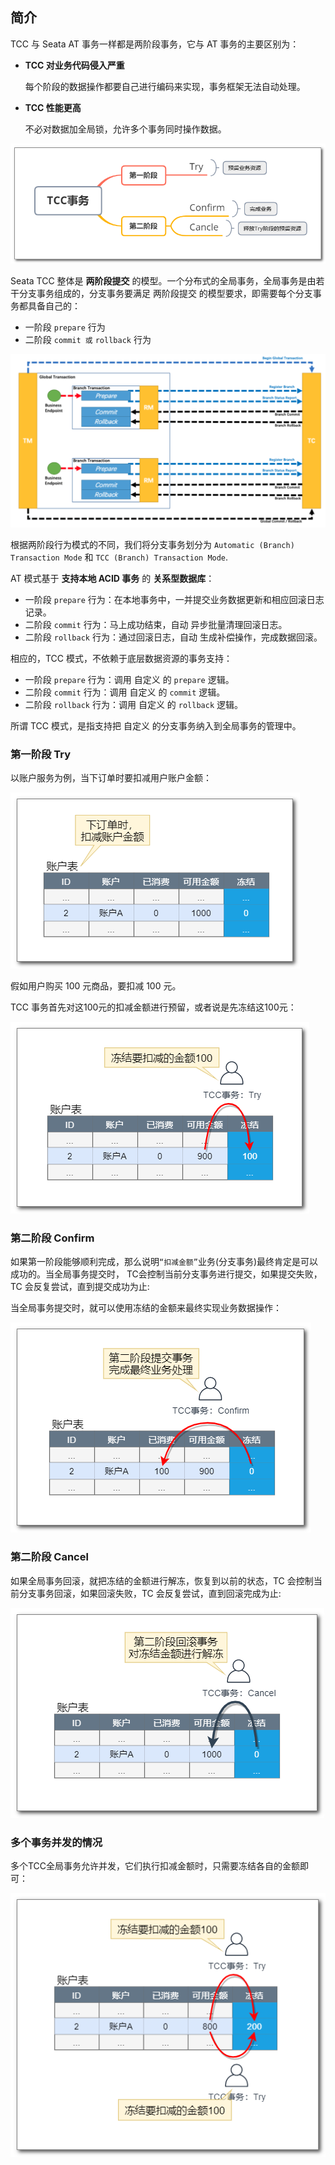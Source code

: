 ## 简介

TCC 与 Seata AT 事务一样都是两阶段事务，它与 AT 事务的主要区别为：

* **TCC 对业务代码侵入严重**

    每个阶段的数据操作都要自己进行编码来实现，事务框架无法自动处理。

* **TCC 性能更高**

    不必对数据加全局锁，允许多个事务同时操作数据。

![img_70.png](img_70.png)

Seata TCC 整体是 **两阶段提交** 的模型。一个分布式的全局事务，全局事务是由若干分支事务组成的，分支事务要满足 两阶段提交 的模型要求，即需要每个分支事务都具备自己的：

* 一阶段 `prepare` 行为
* 二阶段 `commit 或` `rollback` 行为

![img_71.png](img_71.png)

根据两阶段行为模式的不同，我们将分支事务划分为 `Automatic (Branch) Transaction Mode` 和 `TCC (Branch) Transaction Mode`.

AT 模式基于 **支持本地 ACID 事务** 的 **关系型数据库**：

* 一阶段 `prepare` 行为：在本地事务中，一并提交业务数据更新和相应回滚日志记录。
* 二阶段 `commit` 行为：马上成功结束，自动 异步批量清理回滚日志。
* 二阶段 `rollback` 行为：通过回滚日志，自动 生成补偿操作，完成数据回滚。

相应的，TCC 模式，不依赖于底层数据资源的事务支持：

* 一阶段 `prepare` 行为：调用 自定义 的 `prepare` 逻辑。
* 二阶段 `commit` 行为：调用 自定义 的 `commit` 逻辑。
* 二阶段 `rollback` 行为：调用 自定义 的 `rollback` 逻辑。

所谓 TCC 模式，是指支持把 自定义 的分支事务纳入到全局事务的管理中。

### 第一阶段 Try

以账户服务为例，当下订单时要扣减用户账户金额：

![img_72.png](img_72.png)

假如用户购买 100 元商品，要扣减 100 元。

TCC 事务首先对这100元的扣减金额进行预留，或者说是先冻结这100元：

![img_73.png](img_73.png)

### 第二阶段 Confirm

如果第一阶段能够顺利完成，那么说明`“扣减金额”`业务(分支事务)最终肯定是可以成功的。当全局事务提交时， TC会控制当前分支事务进行提交，如果提交失败，TC 会反复尝试，直到提交成功为止:

当全局事务提交时，就可以使用冻结的金额来最终实现业务数据操作：

![img_74.png](img_74.png)

### 第二阶段 Cancel

如果全局事务回滚，就把冻结的金额进行解冻，恢复到以前的状态，TC 会控制当前分支事务回滚，如果回滚失败，TC 会反复尝试，直到回滚完成为止:

![img_75.png](img_75.png)

### 多个事务并发的情况

多个TCC全局事务允许并发，它们执行扣减金额时，只需要冻结各自的金额即可：

![img_76.png](img_76.png)